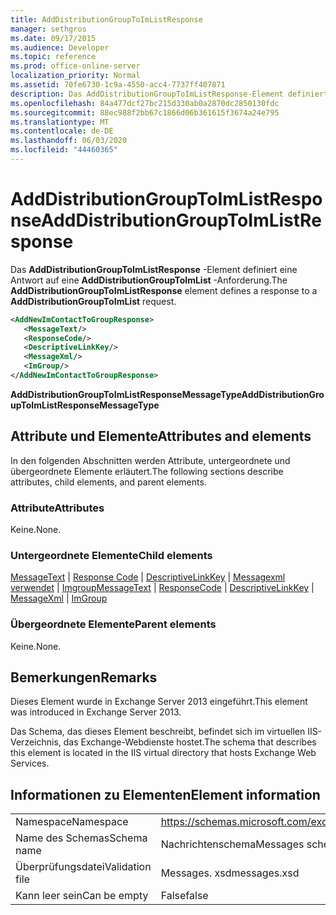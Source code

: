 ```yaml
---
title: AddDistributionGroupToImListResponse
manager: sethgros
ms.date: 09/17/2015
ms.audience: Developer
ms.topic: reference
ms.prod: office-online-server
localization_priority: Normal
ms.assetid: 70fe6730-1c9a-4550-acc4-7737ff407871
description: Das AddDistributionGroupToImListResponse-Element definiert eine Antwort auf eine AddDistributionGroupToImList-Anforderung.
ms.openlocfilehash: 84a477dcf27bc215d330ab0a2870dc2850130fdc
ms.sourcegitcommit: 88ec988f2bb67c1866d06b361615f3674a24e795
ms.translationtype: MT
ms.contentlocale: de-DE
ms.lasthandoff: 06/03/2020
ms.locfileid: "44460365"
---
```

# <a name="adddistributiongrouptoimlistresponse"></a><span data-ttu-id="383ce-103">AddDistributionGroupToImListResponse</span><span class="sxs-lookup"><span data-stu-id="383ce-103">AddDistributionGroupToImListResponse</span></span>

<span data-ttu-id="383ce-104">Das **AddDistributionGroupToImListResponse** -Element definiert eine Antwort auf eine **AddDistributionGroupToImList** -Anforderung.</span><span class="sxs-lookup"><span data-stu-id="383ce-104">The **AddDistributionGroupToImListResponse** element defines a response to a **AddDistributionGroupToImList** request.</span></span> 
  
```XML
<AddNewImContactToGroupResponse>
   <MessageText/>
   <ResponseCode/>
   <DescriptiveLinkKey/>
   <MessageXml/>
   <ImGroup/>
</AddNewImContactToGroupResponse>
```

 <span data-ttu-id="383ce-105">**AddDistributionGroupToImListResponseMessageType**</span><span class="sxs-lookup"><span data-stu-id="383ce-105">**AddDistributionGroupToImListResponseMessageType**</span></span>
## <a name="attributes-and-elements"></a><span data-ttu-id="383ce-106">Attribute und Elemente</span><span class="sxs-lookup"><span data-stu-id="383ce-106">Attributes and elements</span></span>

<span data-ttu-id="383ce-107">In den folgenden Abschnitten werden Attribute, untergeordnete und übergeordnete Elemente erläutert.</span><span class="sxs-lookup"><span data-stu-id="383ce-107">The following sections describe attributes, child elements, and parent elements.</span></span>
  
### <a name="attributes"></a><span data-ttu-id="383ce-108">Attribute</span><span class="sxs-lookup"><span data-stu-id="383ce-108">Attributes</span></span>

<span data-ttu-id="383ce-109">Keine.</span><span class="sxs-lookup"><span data-stu-id="383ce-109">None.</span></span>
  
### <a name="child-elements"></a><span data-ttu-id="383ce-110">Untergeordnete Elemente</span><span class="sxs-lookup"><span data-stu-id="383ce-110">Child elements</span></span>

<span data-ttu-id="383ce-111">[MessageText](messagetext.md)  |  [Response Code](responsecode.md)  |  [DescriptiveLinkKey](descriptivelinkkey.md)  |  [Messagexml verwendet](messagexml.md)  |  [Imgroup](imgroup.md)</span><span class="sxs-lookup"><span data-stu-id="383ce-111">[MessageText](messagetext.md) | [ResponseCode](responsecode.md) | [DescriptiveLinkKey](descriptivelinkkey.md) | [MessageXml](messagexml.md) | [ImGroup](imgroup.md)</span></span>
  
### <a name="parent-elements"></a><span data-ttu-id="383ce-112">Übergeordnete Elemente</span><span class="sxs-lookup"><span data-stu-id="383ce-112">Parent elements</span></span>

<span data-ttu-id="383ce-113">Keine.</span><span class="sxs-lookup"><span data-stu-id="383ce-113">None.</span></span>
  
## <a name="remarks"></a><span data-ttu-id="383ce-114">Bemerkungen</span><span class="sxs-lookup"><span data-stu-id="383ce-114">Remarks</span></span>

<span data-ttu-id="383ce-115">Dieses Element wurde in Exchange Server 2013 eingeführt.</span><span class="sxs-lookup"><span data-stu-id="383ce-115">This element was introduced in Exchange Server 2013.</span></span>
  
<span data-ttu-id="383ce-116">Das Schema, das dieses Element beschreibt, befindet sich im virtuellen IIS-Verzeichnis, das Exchange-Webdienste hostet.</span><span class="sxs-lookup"><span data-stu-id="383ce-116">The schema that describes this element is located in the IIS virtual directory that hosts Exchange Web Services.</span></span>
  
## <a name="element-information"></a><span data-ttu-id="383ce-117">Informationen zu Elementen</span><span class="sxs-lookup"><span data-stu-id="383ce-117">Element information</span></span>

|||
|:-----|:-----|
|<span data-ttu-id="383ce-118">Namespace</span><span class="sxs-lookup"><span data-stu-id="383ce-118">Namespace</span></span>  <br/> |https://schemas.microsoft.com/exchange/services/2006/messages  <br/> |
|<span data-ttu-id="383ce-119">Name des Schemas</span><span class="sxs-lookup"><span data-stu-id="383ce-119">Schema name</span></span>  <br/> |<span data-ttu-id="383ce-120">Nachrichtenschema</span><span class="sxs-lookup"><span data-stu-id="383ce-120">Messages schema</span></span>  <br/> |
|<span data-ttu-id="383ce-121">Überprüfungsdatei</span><span class="sxs-lookup"><span data-stu-id="383ce-121">Validation file</span></span>  <br/> |<span data-ttu-id="383ce-122">Messages. xsd</span><span class="sxs-lookup"><span data-stu-id="383ce-122">messages.xsd</span></span>  <br/> |
|<span data-ttu-id="383ce-123">Kann leer sein</span><span class="sxs-lookup"><span data-stu-id="383ce-123">Can be empty</span></span>  <br/> |<span data-ttu-id="383ce-124">False</span><span class="sxs-lookup"><span data-stu-id="383ce-124">false</span></span>  <br/> |
   

